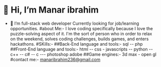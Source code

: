 # 👋 Hi, I’m Manar ibrahim
   - 👀 I’m full-stack web developer Currently looking for job/learning opportunities.
#about Me:-
I love coding specifically because I love the puzzle-solving aspect of it. I'm the sort of person who in order to relax on the weekend, solves coding challenges, builds games, and enters hackathons.
#SKills:-
##Back-End language and tools:-
sql     --    php
##Front-End language and tools:-
html    --   css   -   javascripts   --    python  --   c++   --   c#   --   c ---   photoshop adobe
##Game engines:-
3d max  -    open gl
#contact me:-
manaribrahim236@gmail.com


